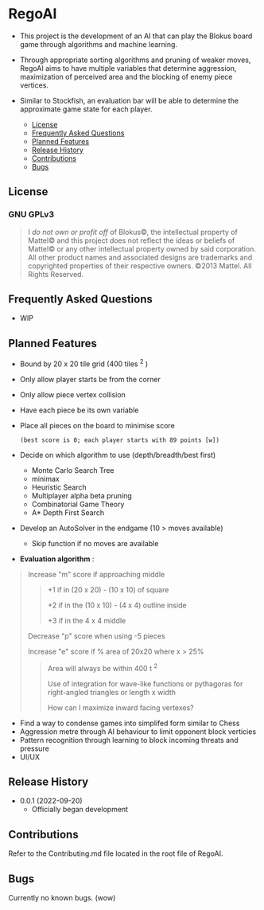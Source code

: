 # RegoAI

* This project is the development of an AI that can play the Blokus board game through algorithms and machine learning.
* Through appropriate sorting algorithms and pruning of weaker moves, RegoAI aims to have multiple variables that determine aggression, maximization of perceived area and the blocking of enemy piece vertices.
* Similar to Stockfish, an evaluation bar will be able to determine the approximate game state for each player.

  * [License](#license)
  * [Frequently Asked Questions](#frequently-asked-questions)
  * [Planned Features](#planned-features)
  * [Release History](#release-history)
  * [Contributions](#contributions)
  * [Bugs](#bugs)

## License

### GNU GPLv3

> I *do not own or profit off* of Blokus©, the intellectual property of Mattel© and this project does not reflect the ideas or beliefs of Mattel© or any other intellectual property owned by said corporation. All other product names and associated designs are trademarks and copyrighted properties of their respective owners. ©2013 Mattel. All Rights Reserved.
>

## Frequently Asked Questions
* WIP

## Planned Features
* Bound by 20 x 20 tile grid (400 tiles <sup>2</sup> ) 
* Only allow player starts be from the corner
* Only allow piece vertex collision
* Have each piece be its own variable
* Place all pieces on the board to minimise score 

  `(best score is 0; each player starts with 89 points [w])`

* Decide on which algorithm to use (depth/breadth/best first)
  * Monte Carlo Search Tree
  * minimax 
  * Heuristic Search
  * Multiplayer alpha beta pruning
  * Combinatorial Game Theory
  * A* Depth First Search

* Develop an AutoSolver in the endgame (10 > moves available)
  * Skip function if no moves are available

* **Evaluation algorithm** : 
> Increase "m" score if approaching middle
>> +1 if in (20 x 20) - (10 x 10) of square
>>
>> +2 if in the (10 x 10) - (4 x 4) outline inside
>>
>> +3 if in the 4 x 4 middle
>
> Decrease "p" score when using -5 pieces 
> 
> Increase "e" score if % area of 20x20 where x > 25%
>> Area will always be within 400 t <sup>2</sup> 
>>
>> Use of integration for wave-like functions or pythagoras for right-angled triangles or length x width
>>
>> How can I maximize inward facing vertexes?

* Find a way to condense games into simplifed form similar to Chess
* Aggression metre through AI behaviour to limit opponent block verticies
* Pattern recognition through learning to block incoming threats and pressure
* UI/UX

## Release History

* 0.0.1 (2022-09-20)
  * Officially began development

## Contributions

Refer to the Contributing.md file located in the root file of RegoAI.

## Bugs

Currently no known bugs. (wow)
